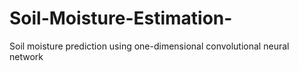 # Soil-Moisture-Estimation-
Soil moisture prediction using one-dimensional convolutional neural network
